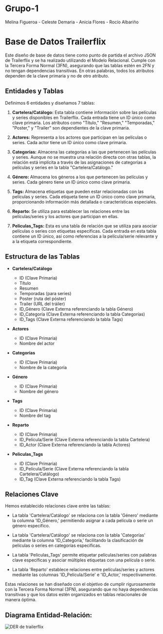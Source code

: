 # Grupo-1
Melina Figueroa - Celeste Demaria - Anicia Flores - Rocío Albariño 

# Base de Datos Trailerflix

Este diseño de base de datos tiene como punto de partida el archivo JSON de Trailerflix y se ha realizado utilizando el Modelo Relacional. Cumple con la Tercera Forma Normal (3FN), asegurando que las tablas estén en 2FN y no tengan dependencias transitivas. En otras palabras, todos los atributos dependen de la clave primaria y no de otro atributo.

## Entidades y Tablas

Definimos 6 entidades y diseñamos 7 tablas:

1. **Cartelera/Catálogo:** Esta tabla contiene información sobre las películas y series disponibles en Trailerflix. Cada entrada tiene un ID único como clave primaria. Los atributos como "Título," "Resumen," "Temporadas," "Poster," y "Trailer" son dependientes de la clave primaria.

2. **Actores:** Representa a los actores que participan en las películas o series. Cada actor tiene un ID único como clave primaria.

3. **Categorías:** Almacena las categorías a las que pertenecen las películas y series. Aunque no se muestra una relación directa con otras tablas, la relación está implícita a través de las asignaciones de categorías a películas y series en la tabla "Cartelera/Catálogo."

4. **Género:** Almacena los géneros a los que pertenecen las películas y series. Cada género tiene un ID único como clave primaria.

5. **Tags:** Almacena etiquetas que pueden estar relacionadas con las películas y series. Cada etiqueta tiene un ID único como clave primaria, proporcionando información más detallada o características especiales.

6. **Reparto:** Se utiliza para establecer las relaciones entre las películas/series y los actores que participan en ellas.

7. **Peliculas_Tags:** Esta es una tabla de relación que se utiliza para asociar películas o series con etiquetas específicas. Cada entrada en esta tabla contiene un ID único, así como referencias a la película/serie relevante y a la etiqueta correspondiente.

## Estructura de las Tablas

- **Cartelera/Catálogo**
  - ID (Clave Primaria)
  - Título
  - Resumen
  - Temporadas (para series)
  - Poster (ruta del póster)
  - Trailer (URL del tráiler)
  - ID_Género (Clave Externa referenciando la tabla Género)
  - ID_Categoría (Clave Externa referenciando la tabla Categorías)
  - ID_Tags (Clave Externa referenciando la tabla Tags)

- **Actores**
  - ID (Clave Primaria)
  - Nombre del actor

- **Categorías**
  - ID (Clave Primaria)
  - Nombre de la categoría

- **Género**
  - ID (Clave Primaria)
  - Nombre del género

- **Tags**
  - ID (Clave Primaria)
  - Nombre del tag

- **Reparto**
  - ID (Clave Primaria)
  - ID_Película/Serie (Clave Externa referenciando la tabla Cartelera)
  - ID_Actor (Clave Externa referenciando la tabla Actores)

- **Peliculas_Tags**
  - ID (Clave Primaria)
  - ID_Película/Serie (Clave Externa referenciando la tabla Cartelera/Catálogo)
  - ID_Tag (Clave Externa referenciando la tabla Tags)

## Relaciones Clave

Hemos establecido relaciones clave entre las tablas:

- La tabla 'Cartelera/Catálogo' se relaciona con la tabla 'Género' mediante la columna 'ID_Género,' permitiendo asignar a cada película o serie un género específico.

- La tabla 'Cartelera/Catálogo' se relaciona con la tabla 'Categorías' mediante la columna 'ID_Categoría,' facilitando la clasificación de películas o series en categorías específicas.

- La tabla 'Peliculas_Tags' permite etiquetar películas/series con palabras clave específicas y asociar múltiples etiquetas con una película o serie.

- La tabla 'Reparto' establece relaciones entre películas/series y actores mediante las columnas 'ID_Película/Serie' e 'ID_Actor,' respectivamente.

Estas relaciones se han diseñado con el objetivo de cumplir rigurosamente con la Tercera Forma Normal (3FN), asegurando que no haya dependencias transitivas y que los datos estén organizados en tablas relacionales de manera óptima.

## Diagrama Entidad-Relación:
![DER de trailerflix](https://i.ibb.co/ryNCmNd/dertrailerflix.png)
